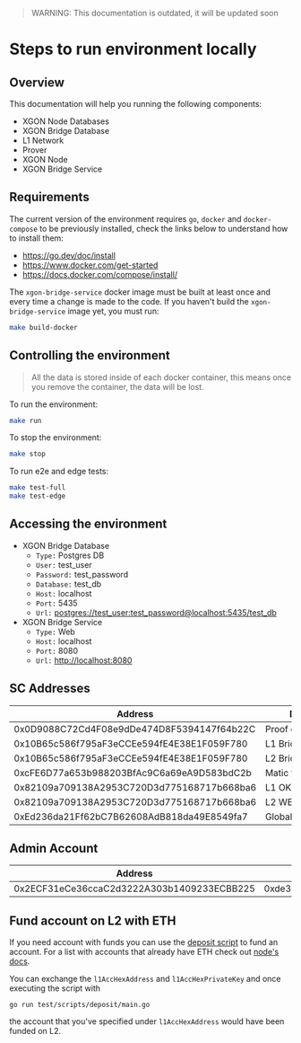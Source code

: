 > WARNING: This documentation is outdated, it will be updated soon

# Steps to run environment locally

## Overview

This documentation will help you running the following components:

- XGON Node Databases
- XGON Bridge Database
- L1 Network
- Prover
- XGON Node
- XGON Bridge Service

## Requirements

The current version of the environment requires `go`, `docker` and `docker-compose` to be previously installed, check the links below to understand how to install them:

- <https://go.dev/doc/install>
- <https://www.docker.com/get-started>
- <https://docs.docker.com/compose/install/>

The `xgon-bridge-service` docker image must be built at least once and every time a change is made to the code.
If you haven't build the `xgon-bridge-service` image yet, you must run:

```bash
make build-docker
```

## Controlling the environment

> All the data is stored inside of each docker container, this means once you remove the container, the data will be lost.

To run the environment:

```bash
make run
```

To stop the environment:

```bash
make stop
```

To run e2e and edge tests:

```bash
make test-full
make test-edge
```

## Accessing the environment

- XGON Bridge Database 
  - `Type:` Postgres DB
  - `User:` test_user
  - `Password:` test_password
  - `Database:` test_db
  - `Host:` localhost
  - `Port:` 5435
  - `Url:` <postgres://test_user:test_password@localhost:5435/test_db>
- XGON Bridge Service
  - `Type:` Web
  - `Host:` localhost
  - `Port:` 8080
  - `Url:` <http://localhost:8080>

## SC Addresses

| Address | Description |
|---|---|
| 0x0D9088C72Cd4F08e9dDe474D8F5394147f64b22C | Proof of Efficiency |
| 0x10B65c586f795aF3eCCEe594fE4E38E1F059F780 | L1 Bridge |
| 0x10B65c586f795aF3eCCEe594fE4E38E1F059F780 | L2 Bridge |
| 0xcFE6D77a653b988203BfAc9C6a69eA9D583bdC2b | Matic token |
| 0x82109a709138A2953C720D3d775168717b668ba6 | L1 OKB token |
| 0x82109a709138A2953C720D3d775168717b668ba6 | L2 WETH token |
| 0xEd236da21Ff62bC7B62608AdB818da49E8549fa7 | GlobalExitRootManager |

## Admin Account
| Address | Private Key |
|---|---|
| 0x2ECF31eCe36ccaC2d3222A303b1409233ECBB225 | 0xde3ca643a52f5543e84ba984c4419ff40dbabd0e483c31c1d09fee8168d68e38 |


## Fund account on L2 with ETH

If you need account with funds you can use the [deposit script](https://github.com/0xPolygonHermez/zkevm-bridge-service/blob/develop/test/scripts/deposit/main.go)
to fund an account.
For a list with accounts that already have ETH check out [node's docs](https://github.com/0xPolygonHermez/zkevm-node/blob/develop/docs/running_local.md#accounts).

You can exchange the `l1AccHexAddress` and `l1AccHexPrivateKey` and once executing the script with
```
go run test/scripts/deposit/main.go
```
the account that you've specified under `l1AccHexAddress` would have been funded on L2.
